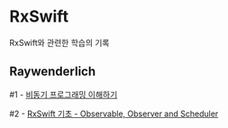 # RxSwift
RxSwift와 관련한 학습의 기록

## Raywenderlich
#1 - [비동기 프로그래밍 이해하기](https://github.com/AnnaBaeTofuMom/RxSwift/blob/main/Raywenderlich/01_basic_understanding_of_rxs.md)

#2 - [RxSwift 기초 - Observable, Observer and Scheduler](https://github.com/AnnaBaeTofuMom/RxSwift/blob/main/Raywenderlich/02_foundation_of_rxs.md)
